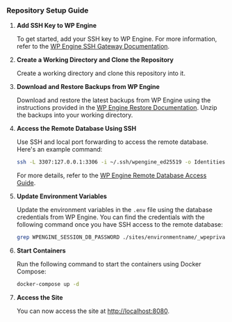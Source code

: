 ### Repository Setup Guide

1. **Add SSH Key to WP Engine**

   To get started, add your SSH key to WP Engine. For more information, refer to the [WP Engine SSH Gateway Documentation](https://wpengine.com/support/ssh-gateway/).

2. **Create a Working Directory and Clone the Repository**

   Create a working directory and clone this repository into it.

3. **Download and Restore Backups from WP Engine**

   Download and restore the latest backups from WP Engine using the instructions provided in the [WP Engine Restore Documentation](https://wpengine.com/support/restore/). Unzip the backups into your working directory.

4. **Access the Remote Database Using SSH**

   Use SSH and local port forwarding to access the remote database. Here's an example command:

   ```bash
   ssh -L 3307:127.0.0.1:3306 -i ~/.ssh/wpengine_ed25519 -o IdentitiesOnly=yes sacademyafrica@sacademyafrica.ssh.wpengine.net
   ```

   For more details, refer to the [WP Engine Remote Database Access Guide](https://wpengine.com/support/setting-remote-database-access/).

5. **Update Environment Variables**

   Update the environment variables in the `.env` file using the database credentials from WP Engine. You can find the credentials with the following command once you have SSH access to the remote database:

   ```bash
   grep WPENGINE_SESSION_DB_PASSWORD ./sites/environmentname/_wpeprivate/config.json
   ```

6. **Start Containers**

   Run the following command to start the containers using Docker Compose:

   ```bash
   docker-compose up -d
   ```

7. **Access the Site**

   You can now access the site at [http://localhost:8080](http://localhost:8080).
